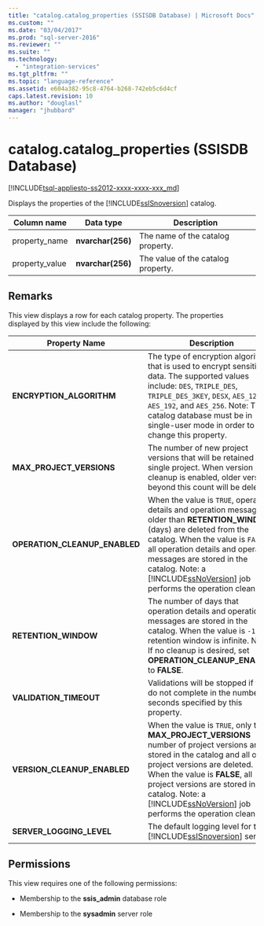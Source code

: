 ```yaml
---
title: "catalog.catalog_properties (SSISDB Database) | Microsoft Docs"
ms.custom: ""
ms.date: "03/04/2017"
ms.prod: "sql-server-2016"
ms.reviewer: ""
ms.suite: ""
ms.technology: 
  - "integration-services"
ms.tgt_pltfrm: ""
ms.topic: "language-reference"
ms.assetid: e604a382-95c8-4764-b268-742eb5c6d4cf
caps.latest.revision: 10
ms.author: "douglasl"
manager: "jhubbard"
---
```

# catalog.catalog_properties (SSISDB Database)
[!INCLUDE[tsql-appliesto-ss2012-xxxx-xxxx-xxx_md](../../../integration-services/system/stored-procedures/includes/tsql-appliesto-ss2012-xxxx-xxxx-xxx-md.md)]

  Displays the properties of the [!INCLUDE[ssISnoversion](../../../advanced-analytics/r-services/includes/ssisnoversion-md.md)] catalog.  
  
|Column name|Data type|Description|  
|-----------------|---------------|-----------------|  
|property_name|**nvarchar(256)**|The name of the catalog property.|  
|property_value|**nvarchar(256)**|The value of the catalog property.|  
  
## Remarks  
 This view displays a row for each catalog property. The properties displayed by this view include the following:  
  
|Property Name|Description|  
|-------------------|-----------------|  
|**ENCRYPTION_ALGORITHM**|The type of encryption algorithm that is used to encrypt sensitive data. The supported values include: `DES`, `TRIPLE_DES`, `TRIPLE_DES_3KEY`, `DESX`, `AES_128`, `AES_192`, and `AES_256`. Note: The catalog database must be in single-user mode in order to change this property.|  
|**MAX_PROJECT_VERSIONS**|The number of new project versions that will be retained for a single project. When version cleanup is enabled, older versions beyond this count will be deleted.|  
|**OPERATION_CLEANUP_ENABLED**|When the value is `TRUE`, operation details and operation messages older than **RETENTION_WINDOW** (days) are deleted from the catalog. When the value is `FALSE`, all operation details and operation messages are stored in the catalog. Note: a [!INCLUDE[ssNoVersion](../../../advanced-analytics/r-services/includes/ssnoversion-md.md)] job performs the operation cleanup.|  
|**RETENTION_WINDOW**|The number of days that operation details and operation messages are stored in the catalog. When the value is `-1`, the retention window is infinite. Note: If no cleanup is desired, set **OPERATION_CLEANUP_ENABLED** to **FALSE**.|  
|**VALIDATION_TIMEOUT**|Validations will be stopped if they do not complete in the number of seconds specified by this property.|  
|**VERSION_CLEANUP_ENABLED**|When the value is `TRUE`, only the **MAX_PROJECT_VERSIONS** number of project versions are stored in the catalog and all other project versions are deleted. When the value is **FALSE**, all project versions are stored in the catalog. Note: a [!INCLUDE[ssNoVersion](../../../advanced-analytics/r-services/includes/ssnoversion-md.md)] job performs the operation cleanup.|  
|**SERVER_LOGGING_LEVEL**|The default logging level for the [!INCLUDE[ssISnoversion](../../../advanced-analytics/r-services/includes/ssisnoversion-md.md)] server.|  
  
## Permissions  
 This view requires one of the following permissions:  
  
-   Membership to the **ssis_admin** database role  
  
-   Membership to the **sysadmin** server role  
  
  